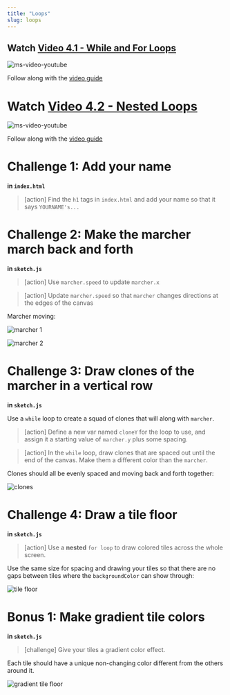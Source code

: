 ```yaml
---
title: "Loops"
slug: loops
---
```


## Watch [Video 4.1 - While and For Loops](https://www.youtube.com/watch?v=cnRD9o6odjk)

![ms-video-youtube](https://www.youtube.com/watch?v=cnRD9o6odjk)

Follow along with the [video guide](https://repl.it/@MakeSchoolRAMP/p5js-Video-Guide-41-while-and-for-Loops)

# Watch [Video 4.2 - Nested Loops](https://www.youtube.com/watch?v=1c1_TMdf8b8)

![ms-video-youtube](https://www.youtube.com/watch?v=1c1_TMdf8b8)

Follow along with the [video guide](https://repl.it/@MakeSchoolRAMP/p5js-Video-Guide-42-Nested-Loops)

# Challenge 1: Add your name

**in `index.html`**

> [action]
> Find the `h1` tags in `index.html` and add your name so that it says `YOURNAME's...`
>

# Challenge 2: Make the marcher march back and forth

**in `sketch.js`**

> [action]
> Use `marcher.speed` to update `marcher.x`
>

<!--  -->

> [action]
> Update `marcher.speed` so that `marcher` changes directions at the edges of the canvas
>

Marcher moving:

![marcher 1](assets/marcher_1.png "marcher 1")

![marcher 2](assets/marcher_2.png "marcher 2")

# Challenge 3: Draw clones of the marcher in a vertical row

**in `sketch.js`**

Use a `while` loop to create a squad of clones that will along with `marcher`.

> [action]
> Define a new var named `cloneY` for the loop to use, and assign it a starting value of `marcher.y` plus some spacing.
>

<!--  -->

> [action]
> In the `while` loop, draw clones that are spaced out until the end of the canvas. Make them a different color than the `marcher`.
>

Clones should all be evenly spaced and moving back and forth together:

![clones](assets/clones.png "clones")

# Challenge 4: Draw a tile floor

**in `sketch.js`**

> [action]
> Use a **nested** `for loop` to draw colored tiles across the whole screen.
>

Use the same size for spacing and drawing your tiles so that there are no gaps between tiles where the `backgroundColor` can show through:

![tile floor](assets/tile_floor.png "tile floor")

# Bonus 1: Make gradient tile colors

**in `sketch.js`**

> [challenge]
> Give your tiles a gradient color effect.
>

Each tile should have a unique non-changing color different from the others around it.

![gradient tile floor](assets/gradient_colors.png "gradient tile floor")
